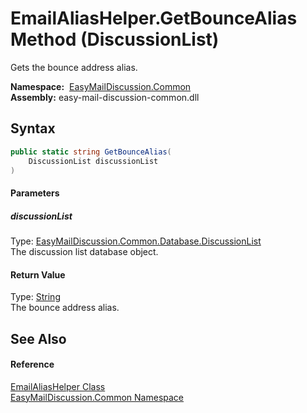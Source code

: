 EmailAliasHelper.GetBounceAlias Method (DiscussionList)
=======================================================
Gets the bounce address alias.

  **Namespace:**  [EasyMailDiscussion.Common][1]  
  **Assembly:** easy-mail-discussion-common.dll

Syntax
------

```csharp
public static string GetBounceAlias(
	DiscussionList discussionList
)
```

#### Parameters

##### *discussionList*
Type: [EasyMailDiscussion.Common.Database.DiscussionList][2]  
 The discussion list database object.

#### Return Value
Type: [String][3]  
 The bounce address alias. 

See Also
--------

#### Reference
[EmailAliasHelper Class][4]  
[EasyMailDiscussion.Common Namespace][1]  

[1]: ../README.md
[2]: ../../EasyMailDiscussion.Common.Database/DiscussionList/README.md
[3]: https://docs.microsoft.com/dotnet/api/system.string
[4]: README.md